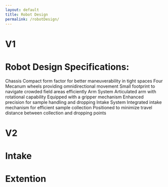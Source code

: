 ```yaml
---
layout: default
title: Robot Design
permalink: /robotDesign/
---
```


# V1
# Robot Design Specifications:
Chassis
Compact form factor for better maneuverability in tight spaces
Four Mecanum wheels providing omnidirectional movement
Small footprint to navigate crowded field areas efficiently
Arm System
Articulated arm with rotational capability
Equipped with a gripper mechanism
Enhanced precision for sample handling and dropping
Intake System
Integrated intake mechanism for efficient sample collection
Positioned to minimize travel distance between collection and dropping points


# V2


# Intake

# Extention